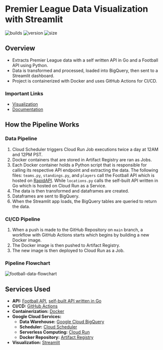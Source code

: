 # Premier League Data Visualization with Streamlit

![builds](https://img.shields.io/github/actions/workflow/status/digitalghost-dev/premier-league/cloudrun-build-and-deploy.yml?style=flat-square)
![version](https://img.shields.io/badge/version-1.0.0-blue?style=flat-square)
![size](https://img.shields.io/github/repo-size/digitalghost-dev/premier-league?style=flat-square)

## Overview
* Extracts Premier League data with a self written API in Go and a Football API using Python.
* Data is transformed and processed, loaded into BigQuery, then sent to a Streamlit dashboard.
* Project is containerized with Docker and uses GitHub Actions for CI/CD.

### Important Links

* [Visualization](https://premierleague.streamlit.app/)
* [Documentation](https://github.com/digitalghost-dev/football-data-pipeline/wiki/Football-Data-Pipeline-Documentation)

## How the Pipeline Works
### Data Pipeline
1. Cloud Scheduler triggers Cloud Run Job executions twice a day at 12AM and 12PM PST.
2. Docker containers that are stored in Artifact Registry are ran as Jobs.
3. Each Docker container holds a Python script that is responsible for calling its respective API endpoint and extracting the data. The following files: `teams.py`, `standings.py`, and `players` call the Football API which is hosted on [RapidAPI](https://rapidapi.com/search/marketplace). While `locations.py` calls the self-built API written in Go which is hosted on Cloud Run as a Service.
4. The data is then transformed and dataframes are created.
5. Dataframes are sent to BigQuery.
6. When the Streamlit app loads, the BigQuery tables are queried to return the data.

### CI/CD Pipeline
1. When a push is made to the GitHub Repository on `main` branch, a workflow with GitHub Actions starts which begins by building a new Docker image.
2. The Docker image is then pushed to Artifact Registry.
3. The new image is then deployed to Cloud Run as a Job.

### Pipeline Flowchart
![football-data-flowchart](https://storage.googleapis.com/pipeline-flowcharts/football-data-pipeline-flowchart.png)

## Services Used
* **API:** [Football API](https://www.api-football.com), [self-built API written in Go](https://github.com/digitalghost-dev/football-data-pipeline/tree/main/locations-api)
* **CI/CD:** [GitHub Actions](https://github.com/features/actions)
* **Containerization:** [Docker](https://www.docker.com)
* **Google Cloud Services:**
    * **Data Warehouse:** [Google Cloud BigQuery](https://cloud.google.com/bigquery)
    * **Scheduler:** [Cloud Scheduler](https://cloud.google.com/scheduler)
    * **Serverless Computing:** [Cloud Run](https://cloud.google.com/run/docs/overview/what-is-cloud-run)
    * **Docker Repository:** [Artifact Registry](https://cloud.google.com/artifact-registry)
* **Visualization:** [Streamlit](https://streamlit.io)